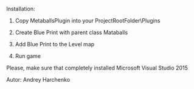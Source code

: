 Installation:

1) Copy MetaballsPlugin into your ProjectRootFolder\Plugins

2) Create Blue Print with parent class Mataballs

3) Add Blue Print to the Level map

4) Run game


Please, make sure that completely installed Microsoft Visual Studio 2015

Autor:
Andrey Harchenko
